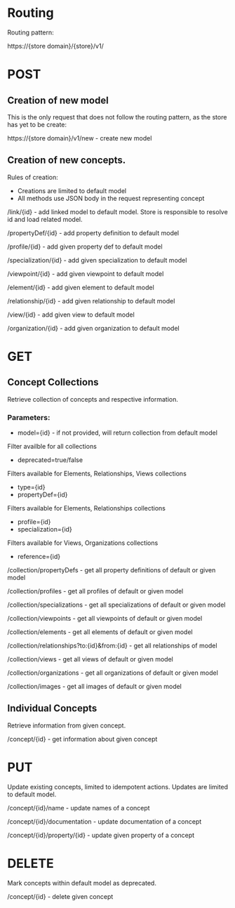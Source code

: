 # Routing

Routing pattern:

https://{store domain}/{store}/v1/

# POST

## Creation of new model

This is the only request that does not follow the routing pattern, as the store has yet to be create:

https://{store domain}/v1/new  - create new model

## Creation of new concepts.

Rules of creation:

* Creations are limited to default model
* All methods use JSON body in the request representing concept

/link/{id}            - add linked model to default model. Store is responsible to resolve id and load related model.

/propertyDef/{id}     - add property definition to default model

/profile/{id}         - add given property def to default model

/specialization/{id}  - add given specialization to default model

/viewpoint/{id}       - add given viewpoint to default model

/element/{id}         - add given element to default model

/relationship/{id}    - add given relationship to default model

/view/{id}            - add given view to default model

/organization/{id}    - add given organization to default model

# GET

## Concept Collections

Retrieve collection of concepts and respective information.

### Parameters:

* model={id} - if not provided, will return collection from default model

Filter availble for all collections
* deprecated=true/false

Filters available for Elements, Relationships, Views collections
* type={id}
* propertyDef={id}

Filters available for Elements, Relationships collections
* profile={id}
* specialization={id}

Filters available for Views, Organizations collections
* reference={id}

/collection/propertyDefs                    - get all property definitions of default or given model

/collection/profiles                        - get all profiles of default or given model

/collection/specializations                 - get all specializations of default or given model

/collection/viewpoints                      - get all viewpoints of default or given model

/collection/elements                        - get all elements of default or given model

/collection/relationships?to:{id}&from:{id} - get all relationships of model

/collection/views                           - get all views of default or given model

/collection/organizations                   - get all organizations of default or given model

/collection/images                          - get all images of default or given model

## Individual Concepts

Retrieve information from given concept.

/concept/{id}                                - get information about given concept

# PUT

Update existing concepts, limited to idempotent actions. Updates are limited to default model.

/concept/{id}/name          - update names of a concept

/concept/{id}/documentation - update documentation of a concept

/concept/{id}/property/{id} - update given property of a concept

# DELETE

Mark concepts within default model as deprecated.

/concept/{id}           - delete given concept
